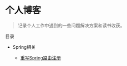 # 个人博客


> 记录个人工作中遇到的一些问题解决方案和读书收获。

目录

* Spring相关
    
    * [重写Spring路由注册]( https://github.com/XujinquanGitHub/blog/issues/1 )
    
    


